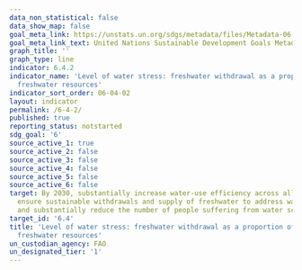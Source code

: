 ```yaml
---
data_non_statistical: false
data_show_map: false
goal_meta_link: https://unstats.un.org/sdgs/metadata/files/Metadata-06-04-02.pdf
goal_meta_link_text: United Nations Sustainable Development Goals Metadata (pdf 428kB)
graph_title: ''
graph_type: line
indicator: 6.4.2
indicator_name: 'Level of water stress: freshwater withdrawal as a proportion of available
  freshwater resources'
indicator_sort_order: 06-04-02
layout: indicator
permalink: /6-4-2/
published: true
reporting_status: notstarted
sdg_goal: '6'
source_active_1: true
source_active_2: false
source_active_3: false
source_active_4: false
source_active_5: false
source_active_6: false
target: By 2030, substantially increase water-use efficiency across all sectors and
  ensure sustainable withdrawals and supply of freshwater to address water scarcity
  and substantially reduce the number of people suffering from water scarcity
target_id: '6.4'
title: 'Level of water stress: freshwater withdrawal as a proportion of available
  freshwater resources'
un_custodian_agency: FAO
un_designated_tier: '1'
---
```

